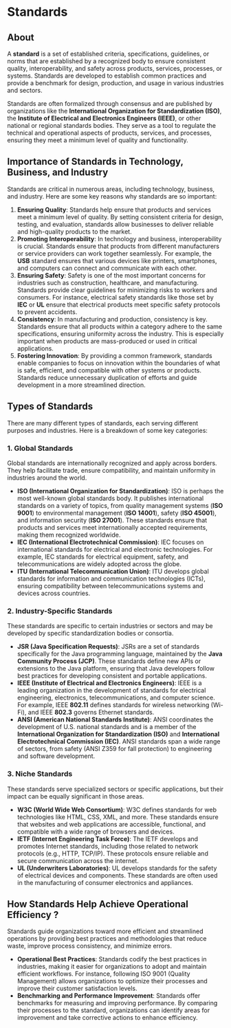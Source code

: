 # Standards

## About

A **standard** is a set of established criteria, specifications, guidelines, or norms that are established by a recognized body to ensure consistent quality, interoperability, and safety across products, services, processes, or systems. Standards are developed to establish common practices and provide a benchmark for design, production, and usage in various industries and sectors.

Standards are often formalized through consensus and are published by organizations like the **International Organization for Standardization (ISO)**, the **Institute of Electrical and Electronics Engineers (IEEE)**, or other national or regional standards bodies. They serve as a tool to regulate the technical and operational aspects of products, services, and processes, ensuring they meet a minimum level of quality and functionality.

## Importance of Standards in Technology, Business, and Industry

Standards are critical in numerous areas, including technology, business, and industry. Here are some key reasons why standards are so important:

1. **Ensuring Quality**: Standards help ensure that products and services meet a minimum level of quality. By setting consistent criteria for design, testing, and evaluation, standards allow businesses to deliver reliable and high-quality products to the market.
2. **Promoting Interoperability**: In technology and business, interoperability is crucial. Standards ensure that products from different manufacturers or service providers can work together seamlessly. For example, the **USB** standard ensures that various devices like printers, smartphones, and computers can connect and communicate with each other.
3. **Ensuring Safety**: Safety is one of the most important concerns for industries such as construction, healthcare, and manufacturing. Standards provide clear guidelines for minimizing risks to workers and consumers. For instance, electrical safety standards like those set by **IEC** or **UL** ensure that electrical products meet specific safety protocols to prevent accidents.
4. **Consistency**: In manufacturing and production, consistency is key. Standards ensure that all products within a category adhere to the same specifications, ensuring uniformity across the industry. This is especially important when products are mass-produced or used in critical applications.
5. **Fostering Innovation**: By providing a common framework, standards enable companies to focus on innovation within the boundaries of what is safe, efficient, and compatible with other systems or products. Standards reduce unnecessary duplication of efforts and guide development in a more streamlined direction.

## Types of Standards

There are many different types of standards, each serving different purposes and industries. Here is a breakdown of some key categories:

### 1. Global Standards

Global standards are internationally recognized and apply across borders. They help facilitate trade, ensure compatibility, and maintain uniformity in industries around the world.

* **ISO (International Organization for Standardization)**: ISO is perhaps the most well-known global standards body. It publishes international standards on a variety of topics, from quality management systems (**ISO 9001**) to environmental management (**ISO 14001**), safety (**ISO 45001**), and information security (**ISO 27001**). These standards ensure that products and services meet internationally accepted requirements, making them recognized worldwide.
* **IEC (International Electrotechnical Commission)**: IEC focuses on international standards for electrical and electronic technologies. For example, IEC standards for electrical equipment, safety, and telecommunications are widely adopted across the globe.
* **ITU (International Telecommunication Union)**: ITU develops global standards for information and communication technologies (ICTs), ensuring compatibility between telecommunications systems and devices across countries.

### 2. Industry-Specific Standards

These standards are specific to certain industries or sectors and may be developed by specific standardization bodies or consortia.

* **JSR (Java Specification Requests)**: JSRs are a set of standards specifically for the Java programming language, maintained by the **Java Community Process (JCP)**. These standards define new APIs or extensions to the Java platform, ensuring that Java developers follow best practices for developing consistent and portable applications.
* **IEEE (Institute of Electrical and Electronics Engineers)**: IEEE is a leading organization in the development of standards for electrical engineering, electronics, telecommunications, and computer science. For example, IEEE **802.11** defines standards for wireless networking (Wi-Fi), and IEEE **802.3** governs Ethernet standards.
* **ANSI (American National Standards Institute)**: ANSI coordinates the development of U.S. national standards and is a member of the **International Organization for Standardization (ISO)** and **International Electrotechnical Commission (IEC)**. ANSI standards span a wide range of sectors, from safety (ANSI Z359 for fall protection) to engineering and software development.

### 3. Niche Standards

These standards serve specialized sectors or specific applications, but their impact can be equally significant in those areas.

* **W3C (World Wide Web Consortium)**: W3C defines standards for web technologies like HTML, CSS, XML, and more. These standards ensure that websites and web applications are accessible, functional, and compatible with a wide range of browsers and devices.
* **IETF (Internet Engineering Task Force)**: The IETF develops and promotes Internet standards, including those related to network protocols (e.g., HTTP, TCP/IP). These protocols ensure reliable and secure communication across the internet.
* **UL (Underwriters Laboratories)**: UL develops standards for the safety of electrical devices and components. These standards are often used in the manufacturing of consumer electronics and appliances.

## How Standards Help Achieve Operational Efficiency ?

Standards guide organizations toward more efficient and streamlined operations by providing best practices and methodologies that reduce waste, improve process consistency, and minimize errors.

* **Operational Best Practices**: Standards codify the best practices in industries, making it easier for organizations to adopt and maintain efficient workflows. For instance, following ISO 9001 (Quality Management) allows organizations to optimize their processes and improve their customer satisfaction levels.
* **Benchmarking and Performance Improvement**: Standards offer benchmarks for measuring and improving performance. By comparing their processes to the standard, organizations can identify areas for improvement and take corrective actions to enhance efficiency.
